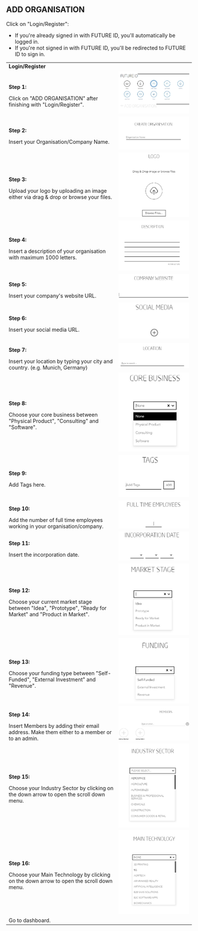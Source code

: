 ## ADD ORGANISATION <br>

Click on "Login/Register":
  * If you're already signed in with FUTURE ID, you'll automatically be logged in.
  * If you're not signed in with FUTURE ID, you'll be redirected to FUTURE ID to sign in.

<table>
  <thead>
  </thead>
  <tbody>
    <tr>
        <tr><td colspan="3"><b>Login/Register </b></td>      
      </tr>
      <tr>
        <td style="text-align: left"><p><b>Step 1:</b></p>Click on "ADD ORGANISATION" after finishing with "Login/Register".</td>
        <td style="text-align: center"><img src="createorganisation01.JPG" alt="Create Organisation Step 1"></td>
      </tr>
      <tr>
      <td style="text-align: left"><p><b>Step 2:</b></p>Insert your Organisation/Company Name.</td>
      <td style="text-align: center"><img src="createorganisation02.JPG" alt="Create Organisation Step 2"></td>
      </tr>
      <tr>
      <td style="text-align: left"><p><b>Step 3:</b></p>Upload your logo by uploading an image either via drag & drop or browse your files.</td>
      <td style="text-align: center"><img src="createorganisation03.JPG" alt="Create Organisation Step 3"></td>
      </tr>
      <tr>
        <td style="text-align: left"><p><b>Step 4:</b></p>Insert a description of your organisation with maximum 1000 letters.</td>
        <td style="text-align: center"><img src="descriptionfid.JPG" alt="Create Organisation Step 5"></td>
      </tr>
      <tr>
      <td style="text-align: left"><p><b>Step 5:</b></p>Insert your company's website URL.</td>
      <td style="text-align: center"><img src="createorganisation06.JPG" alt="Create Organisation Step 6"></td>
      </tr>
      <tr>
      <td style="text-align: left"><p><b>Step 6:</b></p>Insert your social media URL.</td>
      <td style="text-align: center"><img src="createorganisation07.JPG" alt="Create Organisation Step 7"></td>
      </tr>
      <tr>
      <td style="text-align: left"><p><b>Step 7:</b></p>Insert your location by typing your city and country. (e.g. Munich, Germany)</td>
      <td style="text-align: center"><img src="createorganisation08.JPG" alt="CreateOrganisation Step 8"></td>
      </tr>
      <tr>
      <td style="text-align: left"><p><b>Step 8:</b></p>Choose your core business between "Physical Product", "Consulting" and "Software".</td>
      <td style="text-align: center"><img src="createorganisation09.JPG" alt="Create Organisation Step 9"></td>
      </tr>
      <tr>
      <td style="text-align: left"><p><b>Step 9:</b></p>Add Tags here.</td>
      <td style="text-align: center"><img src="createorganisation10.JPG" alt="Create Organisation Step 10"></td>
      </tr>
      <tr>
      <td style="text-align: left"><p><b>Step 10:</b></p>Add the number of full time employees working in your organisation/company.</td>
      <td style="text-align: center"><img src="createorganisation11.JPG" alt="CreateOrganisation Step 11"></td>
      </tr>
      <tr>
        <td style="text-align: left"><p><b>Step 11:</b></p>Insert the incorporation date.</td>
        <td style="text-align: center"><img src="createorganisation12.JPG" alt="Create Organisation Step 12"></td>
      </tr>
      <tr>
      <td style="text-align: left"><p><b>Step 12:</b></p>Choose your current market stage between "Idea", "Prototype", "Ready for Market" and "Product in Market". </td>
      <td style="text-align: center"><img src="createorganisation13.JPG" alt="Create Organisation Step 13"></td>
      </tr>
      <tr>
      <td style="text-align: left"><p><b>Step 13:</b></p>Choose your funding type between "Self-Funded", "External Investment" and "Revenue".</td>
      <td style="text-align: center"><img src="createorganisation14.JPG" alt="Create Organisation Step 14"></td>
      </tr>
      <tr>
      <td style="text-align: left"><p><b>Step 14:</b></p>Insert Members by adding their email address. Make them either to a member or to an admin.</td>
      <td style="text-align: center"><img src="createorganisation15.JPG" alt="CreateOrganisation Step 15"></td>
      </tr>
         <tr>
      <td style="text-align: left"><p><b>Step 15:</b></p>Choose your Industry Sector by clicking on the down arrow to open the scroll down menu.</td>
      <td style="text-align: center"><img src="industrysectorfid.jpg" alt="Create Organisation Step 14"></td>
      </tr>
      <tr>
      <td style="text-align: left"><p><b>Step 16:</b></p>Choose your Main Technology by clicking on the down arrow to open the scroll down menu.</td>
      <td style="text-align: center"><img src="maintechnologyfid.jpg" alt="CreateOrganisation Step 15"></td>
      </tr>
      <tr>
        <tr><td colspan="3">Go to dashboard.</td>      
      </tr>
    </tbody>
  </table>
